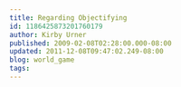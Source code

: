 ```yaml
---
title: Regarding Objectifying
id: 1186425873201760179
author: Kirby Urner
published: 2009-02-08T02:28:00.000-08:00
updated: 2011-12-08T09:47:02.249-08:00
blog: world_game
tags: 
---
```



